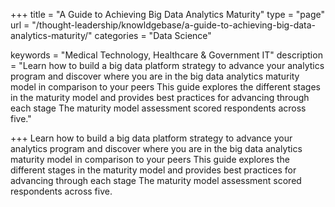 +++
title = "A Guide to Achieving Big Data Analytics Maturity"
type =  "page"
url = "/thought-leadership/knowldgebase/a-guide-to-achieving-big-data-analytics-maturity/"
categories = "Data Science"

keywords = "Medical Technology, Healthcare & Government IT"
description = "Learn how to build a big data platform strategy to advance your analytics program and discover where you are in the big data analytics maturity model in comparison to your peers This guide explores the different stages in the maturity model and provides best practices for advancing through each stage The maturity model assessment scored respondents across five."
  

+++
Learn how to build a big data platform strategy to advance your analytics program and discover where you are in the big data analytics maturity model in comparison to your peers This guide explores the different stages in the maturity model and provides best practices for advancing through each stage The maturity model assessment scored respondents across five.